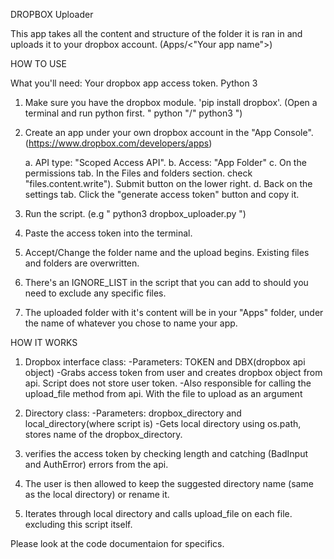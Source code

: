 DROPBOX Uploader

This app takes all the content and structure of the folder
it is ran in and uploads it to your dropbox account. (Apps/<"Your app name">)

HOW TO USE

What you'll need: 
   Your dropbox app access token.
   Python 3

1. Make sure you have the dropbox module. 'pip install dropbox'.
   (Open a terminal and run python first. " python "/" python3 ")

2. Create an app under your own dropbox account in the "App Console".
   (https://www.dropbox.com/developers/apps)

   a. API type: "Scoped Access API".
   b. Access: "App Folder"
   c. On the permissions tab. In the Files and folders section.
   check "files.content.write"). Submit button on the lower right.
   d. Back on the settings tab. Click the "generate access token"
   button and copy it.

3. Run the script.
   (e.g " python3 dropbox_uploader.py ")
   
4. Paste the access token into the terminal.

5. Accept/Change the folder name and the upload begins.
   Existing files and folders are overwritten.

6. There's an IGNORE_LIST in the script that you can add to
   should you need to exclude any specific files.

7. The uploaded folder with it's content will be in your "Apps" folder, under the name
   of whatever you chose to name your app.

HOW IT WORKS

1. Dropbox interface class:
   -Parameters: TOKEN and DBX(dropbox api object)
   -Grabs access token from user and creates dropbox
   object from api. Script does not store user token.
   -Also responsible for calling the upload_file method
   from api. With the file to upload as an argument

2. Directory class:
   -Parameters: dropbox_directory and local_directory(where script is)
   -Gets local directory using os.path,
   stores name of the dropbox_directory.

3. verifies the access token by checking length and
   catching (BadInput and AuthError) errors from the
   api.

4. The user is then allowed to keep the suggested
   directory name (same as the local directory) or rename it.

5. Iterates through local directory and calls
   upload_file on each file. excluding this script itself.

Please look at the code documentaion for specifics.
